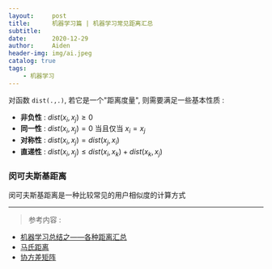 ```yaml
---
layout:     post
title:      机器学习篇 | 机器学习常见距离汇总
subtitle:   
date:       2020-12-29
author:     Aiden
header-img: img/ai.jpeg
catalog: true 			
tags:								
    - 机器学习
---
```


对函数 `dist(.,.)`, 若它是一个"距离度量", 则需要满足一些基本性质 : 

- **非负性** : $dist(x_i, x_j) \geq 0$
- **同一性** : $dist(x_i, x_j) = 0$ 当且仅当 $x_i = x_j$
- **对称性** : $dist(x_i, x_j) = dist(x_j, x_i)$
- **直递性** : $dist(x_i, x_j) \leq dist(x_i, x_k) + dist(x_k, x_j)$


### 闵可夫斯基距离

闵可夫斯基距离是一种比较常见的用户相似度的计算方式

---

> 参考内容 : 

- [机器学习总结之——各种距离汇总](https://blog.csdn.net/weixin_42715356/article/details/82845376)
- [马氏距离](https://zhuanlan.zhihu.com/p/46626607)
- [协方差矩阵](https://zhuanlan.zhihu.com/p/37609917)